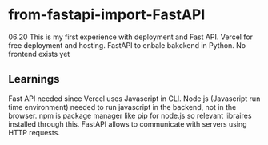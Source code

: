 # from-fastapi-import-FastAPI
06.20 This is my first experience with deployment and Fast API.
Vercel for free deployment and hosting.
FastAPI to enbale bakckend in Python. No frontend exists yet

## Learnings 
Fast API needed since Vercel uses Javascript in CLI. 
Node js (Javascript run time environment) needed to run javascript in the backend, not in the browser. 
npm is package manager like pip for node.js so relevant libraires installed through this.
FastAPI allows to communicate with servers using HTTP requests.
